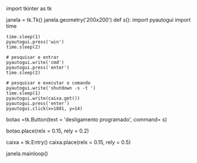 import tkinter as tk

janela = tk.Tk()
janela.geometry('200x200')
def s():
    import pyautogui
    import time

    time.sleep(1)
    pyautogui.press('win')
    time.sleep(2)

    # pesquisar e entrar
    pyautogui.write('cmd')
    pyautogui.press('enter')
    time.sleep(2)

    # pesquisar e executar o comando
    pyautogui.write('shutdown -s -t ')
    time.sleep(1)
    pyautogui.write(caixa.get())
    pyautogui.press('enter')
    pyautogui.click(x=1881, y=14)

botao =tk.Button(text = 'desligamento programado', command= s)

botao.place(relx = 0.15, rely = 0.2)

caixa = tk.Entry()
caixa.place(relx = 0.15, rely = 0.5)


janela.mainloop()
